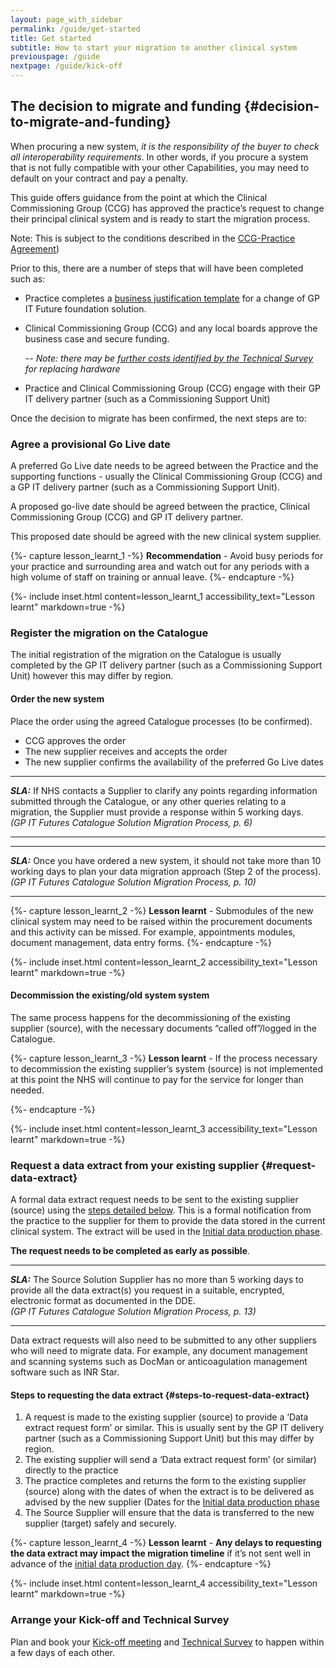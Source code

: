 ```yaml
---
layout: page_with_sidebar
permalink: /guide/get-started
title: Get started
subtitle: How to start your migration to another clinical system
previouspage: /guide
nextpage: /guide/kick-off
---
```


## The decision to migrate and funding {#decision-to-migrate-and-funding}

When procuring a new system, <em>it is the responsibility of the buyer to check all interoperability requirements</em>. In other words, if you procure a system that is not fully compatible with your other Capabilities, you may need to default on your contract and pay a penalty.
<!-- [UPLIFT] added 'buyer beware' disclaimer to prompt practices that it's their responsibility to check interoperability -->

This guide offers guidance from the point at which the Clinical Commissioning Group (CCG) has approved the practice’s request to change their principal clinical system and is ready to start the migration process.

Note: This is subject to the conditions described in the [CCG-Practice Agreement](https://www.england.nhs.uk/publication/terms-governing-the-provision-and-receipt-of-gpsoc-services-and-gp-it-services/)) 

Prior to this, there are a number of steps that will have been completed such as:

* Practice completes a [business justification template](https://www.england.nhs.uk/publication/business-justification-guidance-for-change-of-gp-it-futures-foundation-solution-template/) for a change of GP IT Future foundation solution.
<!-- [UPLIFT] New process for completing business case template -->

* Clinical Commissioning Group (CCG) and any local boards approve the business case and secure funding. 

  -- _Note: there may be [further costs identified by the Technical Survey](/prm-practice-migration/guide/technical-survey) for replacing hardware_


* Practice and Clinical Commissioning Group (CCG) engage with their GP IT delivery partner (such as a Commissioning Support Unit)


Once the decision to migrate has been confirmed, the next steps are to:


### Agree a provisional Go Live date

A preferred Go Live date needs to be agreed between the Practice and the supporting functions  - usually the Clinical Commissioning Group (CCG) and a GP IT delivery partner (such as a Commissioning Support Unit). 

A proposed go-live date should be agreed between the practice, Clinical Commissioning Group (CCG) and GP IT delivery partner. 

This proposed date should be agreed with the new clinical system supplier.


{%- capture lesson_learnt_1 -%}
__Recommendation__ - Avoid busy periods for your practice and surrounding area and watch out for any periods with a high volume of staff on training or annual leave.
{%- endcapture -%}

{%- include inset.html content=lesson_learnt_1 accessibility_text="Lesson learnt" markdown=true -%}


### Register the migration on the Catalogue

The initial registration of the migration on the Catalogue is usually completed by the GP IT delivery partner (such as a Commissioning Support Unit) however this may differ by region.
<!-- [GAP] Need to add details that explain how to complete initial registration of the migration on the Catalogue -->

#### Order the new system
<!-- [UPLIFT] This needs to say 'order' not procure-->
Place the order using the agreed Catalogue processes (to be confirmed).

* CCG approves the order
* The new supplier receives and accepts the order
* The new supplier confirms the availability of the preferred Go Live dates

<!-- [GAP] this section is commented out because it's too generic
* Procurement documents are completed for the new supplier (target) and are “called off”/logged in the Catalogue
* The Clinical Commissioning Group (CCG) validates these procurement documents in the Catalogue
* The new supplier (target) is notified that the procurement documents have been submitted and validates them
* The new supplier (target) will confirm the availability of the preferred Go Live dates
--> 

* * * 
**_SLA:_**  If NHS contacts a Supplier to clarify any points regarding information submitted through the Catalogue, or any other queries relating to a migration, the Supplier must provide a response within 5 working days. <br><em>(GP IT Futures Catalogue Solution Migration Process, p. 6)</em>
* * *
<!-- [UPLIFT] added reference to the Supplier SLA in terms of responding to queries from a Migration Management Agent -->
<!-- [GAP] need to clarify the exact definition of a Migration Management Agent, which is the actual entity referenced in this SLA... additional text might read 'A Migration Management Agent is a representative of NHS, working as part of a central support team to facilitate the resolution of migrated-related issues upon request from any of the parties involved in the migration.' -->

* * * 
**_SLA:_**  Once you have ordered a new system, it should not take more than 10 working days to plan your data migration approach (Step 2 of the process).
<br><em>(GP IT Futures Catalogue Solution Migration Process, p. 10)</em>
* * *
<!--[UPLIFT] added reference to the Step 2 SLA in the Ancillary Document -->

{%- capture lesson_learnt_2 -%}
__Lesson learnt__ - Submodules of the new clinical system may need to be raised within the procurement documents and this activity can be missed. For example, appointments modules, document management, data entry forms.
{%- endcapture -%}

{%- include inset.html content=lesson_learnt_2 accessibility_text="Lesson learnt" markdown=true -%}


#### Decommission the existing/old system system

The same process happens for the decommissioning of the existing supplier (source), with the necessary documents “called off”/logged in the Catalogue.
<!-- [GAP] Need to add details that explain how to submit the equivalent of a 'Schedule A' on the Catalogue to indicate intent to decommission -->

{%- capture lesson_learnt_3 -%}
__Lesson learnt__ - If the process necessary to decommission the existing supplier’s system (source) is not implemented at this point the NHS will continue to pay for the service for longer than needed.
<!-- [GAP] Need to add details regarding 'the document necessary to decommission'-->
<!-- [UPLIFT] Replaced 'document' with 'process' and 'sent' with 'implemented'-->
{%- endcapture -%}

{%- include inset.html content=lesson_learnt_3 accessibility_text="Lesson learnt" markdown=true -%}


### Request a data extract from your existing supplier {#request-data-extract}

A formal data extract request needs to be sent to the existing supplier (source) using the [steps detailed below](#steps-to-request-data-extract). This is a formal notification from the practice to the supplier for them to provide the data stored in the current clinical system. The extract will be used in the [Initial data production phase](initial-data-production).
<!-- [UPLIFT] Removed 'of the principal clinical system'-->

__The request needs to be completed as early as possible__. 

* * * 
**_SLA:_**  The Source Solution Supplier has no more than 5 working days to provide all the data extract(s) you request in a suitable, encrypted, electronic format as documented in the DDE.
<br><em>(GP IT Futures Catalogue Solution Migration Process, p. 13)</em>
* * *
<!-- [UPLIFT] added reference to part 2 of Step 7 SLA from the Ancillary Document-->

Data extract requests will also need to be submitted to any other suppliers who will need to migrate data. For example, any document management and scanning systems such as DocMan or anticoagulation management software such as INR Star.
<!-- [REWORDED] to enable continued description of data extract requests in relation to other suppliers -->

#### Steps to requesting the data extract {#steps-to-request-data-extract}

1. A request is made to the existing supplier (source) to provide a ‘Data extract request form’ or similar. This is usually sent by the GP IT delivery partner (such as a Commissioning Support Unit) but this may differ by region. 
2. The existing supplier will send a ‘Data extract request form’ (or similar) directly to the practice 
3. The practice completes and returns the form to the existing supplier (source) along with the dates of when the extract is to be delivered as advised by the new supplier (Dates for the [Initial data production phase](initial-data-production)
4. The Source Supplier will ensure that the data is transferred to the new supplier (target) safely and securely.



{%- capture lesson_learnt_4 -%}
__Lesson learnt__ - __Any delays to requesting the data extract may impact the migration timeline__ if it’s not sent well in advance of the [initial data production day](/prm-practice-migration/guide/initial-data-production).
{%- endcapture -%}

{%- include inset.html content=lesson_learnt_4 accessibility_text="Lesson learnt" markdown=true -%}


### Arrange your Kick-off and Technical Survey

Plan and book your [Kick-off meeting](/prm-practice-migration/guide/kick-off) and [Technical Survey](/prm-practice-migration/guide/technical-survey) to happen within a few days of each other.
